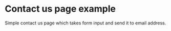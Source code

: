 # Contact us page example

Simple contact us page which takes form input and send it to email address.
